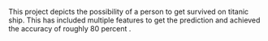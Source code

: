 This project depicts the possibility of a person to get survived on titanic ship.
This has included multiple features to get the prediction and achieved the accuracy of roughly 80 percent . 
